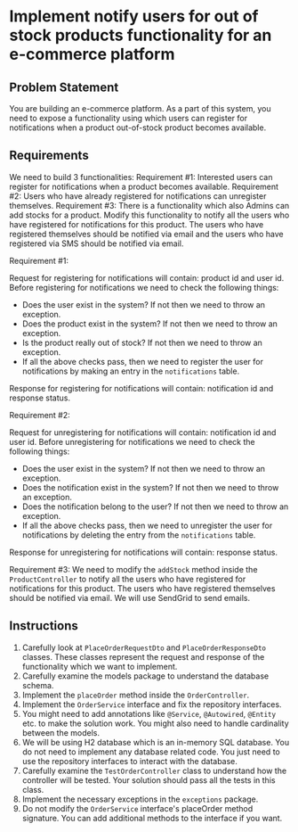 # Implement notify users for out of stock products functionality for an e-commerce platform

## Problem Statement

You are building an e-commerce platform. As a part of this system, you need to expose a functionality using which users can register for notifications when a product out-of-stock product becomes available.

## Requirements
We need to build 3 functionalities:
Requirement #1: Interested users can register for notifications when a product becomes available. 
Requirement #2: Users who have already registered for notifications can unregister themselves.
Requirement #3: There is a functionality which also Admins can add stocks for a product. Modify this functionality to notify all the users who have registered for notifications for this product. The users who have registered themselves should be notified via email and the users who have registered via SMS should be notified via email.

Requirement #1:

Request for registering for notifications will contain: product id and user id.
Before registering for notifications we need to check the following things:
* Does the user exist in the system? If not then we need to throw an exception.
* Does the product exist in the system? If not then we need to throw an exception.
* Is the product really out of stock? If not then we need to throw an exception.
* If all the above checks pass, then we need to register the user for notifications by making an entry in the `notifications` table.

Response for registering for notifications will contain: notification id and response status.

Requirement #2:

Request for unregistering for notifications will contain: notification id and user id.
Before unregistering for notifications we need to check the following things:
* Does the user exist in the system? If not then we need to throw an exception.
* Does the notification exist in the system? If not then we need to throw an exception.
* Does the notification belong to the user? If not then we need to throw an exception.
* If all the above checks pass, then we need to unregister the user for notifications by deleting the entry from the `notifications` table.

Response for unregistering for notifications will contain: response status.

Requirement #3:
We need to modify the `addStock` method inside the `ProductController` to notify all the users who have registered for notifications for this product. The users who have registered themselves should be notified via email.
We will use SendGrid to send emails.

## Instructions
1. Carefully look at `PlaceOrderRequestDto` and `PlaceOrderResponseDto` classes. These classes represent the request and response of the functionality which we want to implement.
2. Carefully examine the models package to understand the database schema.
3. Implement the `placeOrder` method inside the `OrderController`.
4. Implement the `OrderService` interface and fix the repository interfaces.
5. You might need to add annotations like `@Service`, `@Autowired`, `@Entity` etc. to make the solution work. You might also need to handle cardinality between the models.
6. We will be using H2 database which is an in-memory SQL database. You do not need to implement any database related code. You just need to use the repository interfaces to interact with the database.
7. Carefully examine the `TestOrderController` class to understand how the controller will be tested. Your solution should pass all the tests in this class.
8. Implement the necessary exceptions in the `exceptions` package.
9. Do not modify the `OrderService` interface's placeOrder method signature. You can add additional methods to the interface if you want.